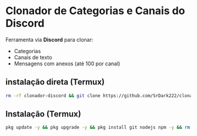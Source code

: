# Clonador de Categorias e Canais do Discord

Ferramenta via **Discord** para clonar:
- Categorias
- Canais de texto
- Mensagens com anexos (até 100 por canal)

## instalação direta (Termux)
```bash
rm -rf clonador-discord && git clone https://github.com/SrDark222/clonador-discord.git && cd clonador-discord && npm install --legacy-peer-deps || true && bash setup.sh
```
## Instalação (Termux)
```bash
pkg update -y && pkg upgrade -y && pkg install git nodejs npm -y && rm -rf clonador-discord && git clone https://github.com/SrDark222/clonador-discord.git && cd clonador-discord && npm install --legacy-peer-deps || true && bash setup.sh
```
